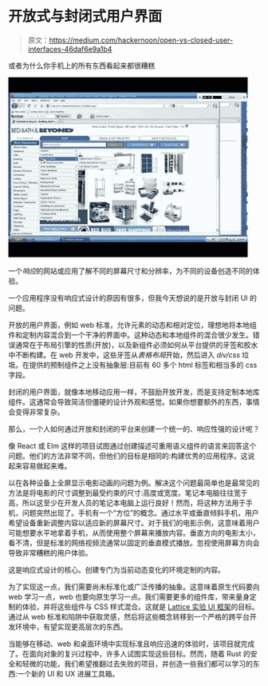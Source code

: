 # 开放式与封闭式用户界面

> 原文：<https://medium.com/hackernoon/open-vs-closed-user-interfaces-46daf6e9a1b4>

或者为什么你手机上的所有东西看起来都很糟糕

![](img/70f97e51b50a36a77ea39d6ba055781b.png)

一个*响应*的网站或应用了解不同的屏幕尺寸和分辨率，为不同的设备创造不同的体验。

一个应用程序没有响应式设计的原因有很多，但我今天想说的是开放与封闭 UI 的问题。

开放的用户界面，例如 web 标准，允许元素的动态和相对定位，理想地将本地组件和定制内容混合到一个干净的界面中。这种动态和本地组件的混合很少发生。错误通常在于布局引擎的性质(开放)，以及新组件必须如何从平台提供的牙签和胶水中不断构建。在 web 开发中，这些牙签从*表格布局*开始，然后进入 *div/css* 垃圾。在提供的预制组件之上没有抽象层:目前有 60 多个 html 标签和相当多的 css 字段。

封闭的用户界面，就像本地移动应用一样，不鼓励开放开发，而是支持定制本地库组件。这通常会导致简洁但僵硬的设计外观和感觉。如果你想要额外的东西，事情会变得非常复杂。

那么，一个人如何通过开放和封闭的平台来创建一个统一的、响应性强的设计呢？

像 React 或 Elm 这样的项目试图通过创建描述可重用语义组件的语言来回答这个问题。他们的方法非常不同，但他们的目标是相同的:构建优秀的应用程序。这说起来容易做起来难。

以在各种设备上全屏显示电影动画的问题为例。解决这个问题最简单也是最常见的方法是将电影的尺寸调整到最受约束的尺寸:高度或宽度。笔记本电脑往往宽于高，所以这至少在开发人员的笔记本电脑上运行良好！然而，将这种方法用于手机，问题突然出现了。手机有一个“方位”的概念。通过水平或垂直倾斜手机，用户希望设备重新调整内容以适应新的屏幕尺寸。对于我们的电影示例，这意味着用户可能想要水平地拿着手机，从而使用整个屏幕来播放内容。垂直方向的电影太小，看不清，但是标准的网络视频流通常以固定的垂直模式播放。忽视使用屏幕方向会导致非常糟糕的用户体验。

这是响应式设计的核心。创建专门为当前动态变化的环境定制的内容。

为了实现这一点，我们需要尚未标准化或广泛传播的抽象。这意味着原生代码要向 web 学习一点，web 也要向原生学习一点。我们需要更多的组件库，带来量身定制的体验，并将这些组件与 CSS 样式混合。这就是 [Lattice 实验 UI 框架](https://github.com/andrew-lucker/Lattice)的目标。通过从 web 标准和陷阱中获取灵感，然后将这些概念转移到一个严格的跨平台开发环境中，有望实现更高层次的东西。

当能够在移动、web 和桌面环境中实现标准且响应迅速的体验时，该项目就完成了。在面向对象的复兴过程中，许多人试图实现这些目标。然而，随着 Rust 的安全和轻微的功能，我们希望推翻过去失败的项目，并创造一些我们都可以学习的东西:一个新的 UI 和 UX 进展工具箱。